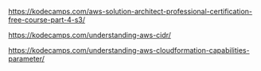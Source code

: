 https://kodecamps.com/aws-solution-architect-professional-certification-free-course-part-4-s3/


https://kodecamps.com/understanding-aws-cidr/


https://kodecamps.com/understanding-aws-cloudformation-capabilities-parameter/
